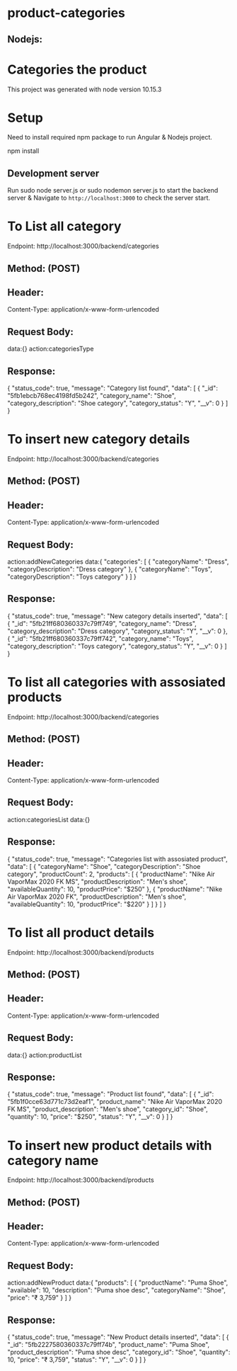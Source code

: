 # product-categories

Nodejs:
-------

# Categories the product

This project was generated with node version 10.15.3

# Setup

Need to install required npm package to run Angular & Nodejs project.

npm install

## Development server

Run sudo node server.js or sudo nodemon server.js to start the backend server & Navigate to  `http://localhost:3000` to check the server start.

# To List all category

Endpoint: http://localhost:3000/backend/categories

Method: (POST)
------

Header: 
-------

Content-Type: application/x-www-form-urlencoded

Request Body:
------------
data:{}
action:categoriesType

Response:
---------

{
  "status_code": true,
  "message": "Category list found",
  "data": [
    {
      "_id": "5fb1ebcb768ec4198fd5b242",
      "category_name": "Shoe",
      "category_description": "Shoe category",
      "category_status": "Y",
      "__v": 0
    }
  ]
}

# To insert new category details

Endpoint: http://localhost:3000/backend/categories

Method: (POST)
------

Header: 
-------

Content-Type: application/x-www-form-urlencoded

Request Body:
------------
action:addNewCategories
data:{
  "categories": [
    {
      "categoryName": "Dress",
      "categoryDescription": "Dress category"
    },
    {
      "categoryName": "Toys",
      "categoryDescription": "Toys category"
    }
  ]
}


Response:
---------

{
  "status_code": true,
  "message": "New category details inserted",
  "data": [
    {
      "_id": "5fb21ff680360337c79ff749",
      "category_name": "Dress",
      "category_description": "Dress category",
      "category_status": "Y",
      "__v": 0
    },
    {
      "_id": "5fb21ff680360337c79ff742",
      "category_name": "Toys",
      "category_description": "Toys category",
      "category_status": "Y",
      "__v": 0
    }
  ]
}

# To list all categories with assosiated products

Endpoint: http://localhost:3000/backend/categories

Method: (POST)
------

Header: 
-------

Content-Type: application/x-www-form-urlencoded

Request Body:
------------
action:categoriesList
data:{}


Response:
---------

{
  "status_code": true,
  "message": "Categories list with assosiated product",
  "data": [
    {
      "categoryName": "Shoe",
      "categoryDescription": "Shoe category",
      "productCount": 2,
      "products": [
        {
          "productName": "Nike Air VaporMax 2020 FK MS",
          "productDescription": "Men's shoe",
          "availableQuantity": 10,
          "productPrice": "$250"
        },
        {
          "productName": "Nike Air VaporMax 2020 FK",
          "productDescription": "Men's shoe",
          "availableQuantity": 10,
          "productPrice": "$220"
        }
      ]
    }
  ]
}

# To list all product details

Endpoint: http://localhost:3000/backend/products

Method: (POST)
------

Header: 
-------

Content-Type: application/x-www-form-urlencoded

Request Body:
-------------
data:{}
action:productList

Response:
---------
{
  "status_code": true,
  "message": "Product list found",
  "data": [
    {
      "_id": "5fb1f0cce63d771c73d2eaf1",
      "product_name": "Nike Air VaporMax 2020 FK MS",
      "product_description": "Men's shoe",
      "category_id": "Shoe",
      "quantity": 10,
      "price": "$250",
      "status": "Y",
      "__v": 0
    }
  ]
}

# To insert new product details with category name

Endpoint: http://localhost:3000/backend/products

Method: (POST)
------

Header: 
-------

Content-Type: application/x-www-form-urlencoded

Request Body:
-------------
action:addNewProduct
data:{
  "products": [
    {
      "productName": "Puma Shoe",
      "available": 10,
      "description": "Puma shoe desc",
      "categoryName": "Shoe",
      "price": "₹ 3,759"
    }
  ]
}

Response:
---------

{
  "status_code": true,
  "message": "New Product details inserted",
  "data": [
    {
      "_id": "5fb2227580360337c79ff74b",
      "product_name": "Puma Shoe",
      "product_description": "Puma shoe desc",
      "category_id": "Shoe",
      "quantity": 10,
      "price": "₹ 3,759",
      "status": "Y",
      "__v": 0
    }
  ]
}
